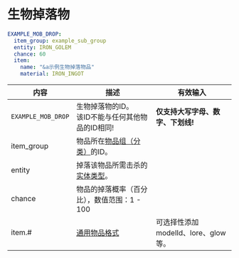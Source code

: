 # 生物掉落物

```yaml
EXAMPLE_MOB_DROP:
  item_group: example_sub_group
  entity: IRON_GOLEM
  chance: 60
  item:
    name: "&a示例生物掉落物品"
    material: IRON_INGOT
```


| 内容 | 描述 | 有效输入 |
| --- | ----------- | ----------------- |
| `EXAMPLE_MOB_DROP` | 生物掉落物的ID。<br>该ID不能与任何其他物品的ID相同! | **仅支持大写字母、数字、下划线!** |
| item_group | 物品所在[物品组（分类）](groups.md)的ID。 |
| entity | 掉落该物品所需击杀的[实体类型](https://hub.spigotmc.org/javadocs/spigot/org/bukkit/entity/EntityType.html)。 |
| chance | 物品的掉落概率（百分比），数值范围：1 - 100  |
| item.# | [通用物品格式](../format/universal-item-format.md)| 可选择性添加modelId、lore、glow等。 |

